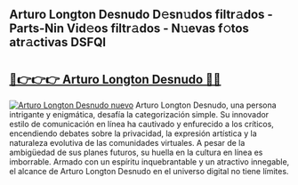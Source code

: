 ## Arturo Longton Desnudo D𝚎sn𝚞dos filtr𝚊dos - Parts-Nin Vid𝚎os filtr𝚊dos - N𝚞evas f𝚘tos atr𝚊ctivas DSFQl

# <h2><a href="http://mb56es.tromn.icu/?c=Arturo+Longton+Desnudo">🔗👉👉👉 Arturo Longton Desnudo 🔗🔗</a></h2>

[![Arturo Longton Desnudo nuevo](https://i.imgur.com/pEAQMta.gif)](http://mb56es.tromn.icu/?c=Arturo+Longton+Desnudo)
Arturo Longton Desnudo, una persona intrigante y enigmática, desafía la categorización simple. Su innovador estilo de comunicación en línea ha cautivado y enfurecido a los críticos, encendiendo debates sobre la privacidad, la expresión artística y la naturaleza evolutiva de las comunidades virtuales. A pesar de la ambigüedad de sus planes futuros, su huella en la cultura en línea es imborrable. Armado con un espíritu inquebrantable y un atractivo innegable, el alcance de Arturo Longton Desnudo en el universo digital no tiene límites.
